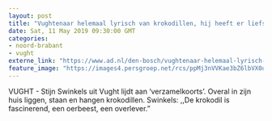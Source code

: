 ```yaml
---
layout: post
title: "Vughtenaar helemaal lyrisch van krokodillen, hij heeft er liefst 8300!"
date: Sat, 11 May 2019 09:30:00 GMT
categories: 
- noord-brabant 
- vught 
externe_link: "https://www.ad.nl/den-bosch/vughtenaar-helemaal-lyrisch-van-krokodillen-hij-heeft-er-liefst-8300~ab815a58/"
feature_image: "https://images4.persgroep.net/rcs/ppMj3nVVKae3bZ6lbVX0q3ut1oo/diocontent/147819426/_fitwidth/400/?appId=21791a8992982cd8da851550a453bd7f&quality=0.7"
---
```


VUGHT - Stijn Swinkels uit Vught lijdt aan ‘verzamelkoorts’. Overal in zijn huis liggen, staan en hangen krokodillen. Swinkels: ,,De krokodil is fascinerend, een oerbeest, een overlever.”
